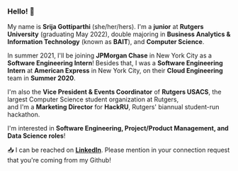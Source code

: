 ### Hello! 👋

My name is **Srija Gottiparthi** (she/her/hers). I'm a **junior** at **Rutgers University** (graduating May 2022), double majoring in **Business Analytics & Information Technology** (known as **BAIT**), and **Computer Science**.  

In summer 2021, I'll be joining **JPMorgan Chase** in New York City as a **Software Engineering Intern**!
Besides that, I was a **Software Engineering Intern** at **American Express** in New York City, on their **Cloud Engineering** team in **Summer 2020**.

I'm also the **Vice President & Events Coordinator** of **Rutgers USACS**, the largest Computer Science student organization at Rutgers,  
and I'm a **Marketing Director** for **HackRU**, Rutgers' biannual student-run hackathon.

I'm interested in **Software Engineering, Project/Product Management, and Data Science roles**!  

:inbox_tray: I can be reached on [**LinkedIn**](https://www.linkedin.com/in/srija-g/). Please mention in your connection request that you're coming from my Github!

<!--
**srijag2700/srijag2700** is a ✨ _special_ ✨ repository because its `README.md` (this file) appears on your GitHub profile.
-->
